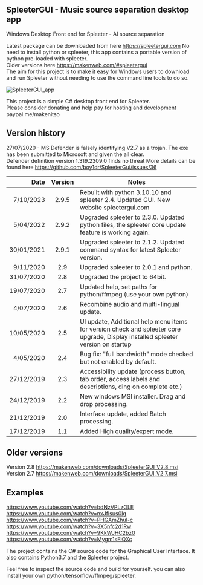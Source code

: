 ## SpleeterGUI - Music source separation desktop app  
Windows Desktop Front end for Spleeter - AI source separation  
   
Latest package can be downloaded from here <A href="https://spleetergui.com">https://spleetergui.com</a>
No need to install python or spleeter, this app contains a portable version of python pre-loaded with spleeter.  
Older versions here https://makenweb.com/#spleetergui  
The aim for this project is to make it easy for Windows users to download and run Spleeter without needing to use the command line tools to do so.  

![SpleeterGUI_app](/Spleeter_GUI.png)  

This project is a simple C# desktop front end for Spleeter.  
Please consider donating and help pay for hosting and development paypal.me/makenitso  

## Version history  
27/07/2020 - MS Defender is falsely identifying V2.7 as a trojan. The exe has been submitted to Microsoft and given the all clear.  
             Defender definition version 1.319.2309.0 finds no threat
	     More details can be found here https://github.com/boy1dr/SpleeterGui/issues/36

| Date | Version | Notes |
| ----: |:-------:| ----- |
| 7/10/2023 | 2.9.5 | Rebuilt with python 3.10.10 and spleeter 2.4. Updated GUI. New website spleetergui.com |
| 5/04/2022 | 2.9.2 | Upgraded spleeter to 2.3.0.   Updated python files, the spleeter core update feature is working again. |
| 30/01/2021 | 2.9.1 | Upgraded spleeter to 2.1.2.   Updated command syntax for latest Spleeter version. |
| 9/11/2020 | 2.9 | Upgraded spleeter to 2.0.1 and python.  |
| 31/07/2020 | 2.8 | Upgraded the project to 64bit. |
| 19/07/2020 | 2.7 | Updated help, set paths for python/ffmpeg (use your own python) |
| 4/07/2020 | 2.6 | Recombine audio and multi-lingual update. |
| 10/05/2020 | 2.5 | UI update, Additional help menu items for version check and spleeter core upgrade, Display installed spleeter version on startup |
| 4/05/2020 | 2.4 | Bug fix: "full bandwidth" mode checked but not enabled by default. |
| 27/12/2019 | 2.3 | Accessibility update (process button, tab order, access labels and descriptions, ding on complete etc.) |
| 24/12/2019 | 2.2 | New windows MSI installer. Drag and drop processing. |
| 21/12/2019 | 2.0 | Interface update, added Batch processing. |
| 17/12/2019 | 1.1 | Added High quality/expert mode. |
  

## Older versions  
Version 2.8 https://makenweb.com/downloads/SpleeterGUI_V2.8.msi  
Version 2.7 https://makenweb.com/downloads/SpleeterGUI_V2.7.msi  

## Examples
https://www.youtube.com/watch?v=bdNzVPLzOLE  
https://www.youtube.com/watch?v=nxJfIsus0Ig  
https://www.youtube.com/watch?v=PHGAmZhuI-c  
https://www.youtube.com/watch?v=3X5nfc2d1Rw  
https://www.youtube.com/watch?v=9KkWJHC2bz0  
https://www.youtube.com/watch?v=Mygm1sFlQXc  

The project contains the C# source code for the Graphical User Interface. It also contains Python3.7 and the Spleeter project.  

Feel free to inspect the source code and build for yourself. you can also install your own python/tensorflow/ffmpeg/spleeter.
